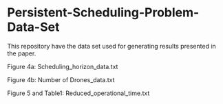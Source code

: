 # Persistent-Scheduling-Problem-Data-Set


This repository have the data set used for generating results presented in the paper.

Figure 4a: Scheduling_horizon_data.txt

Figure 4b: Number of Drones_data.txt

Figure 5 and Table1: Reduced_operational_time.txt

